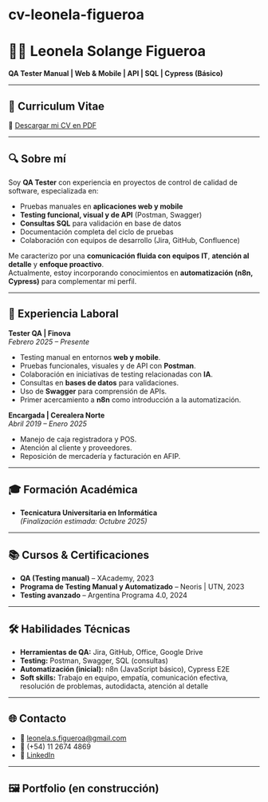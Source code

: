 # cv-leonela-figueroa
# 👩‍💻 Leonela Solange Figueroa
**QA Tester Manual | Web & Mobile | API | SQL | Cypress (Básico)**  

---

## 📄 Curriculum Vitae
📌 [Descargar mi CV en PDF](Curriculum_LeonelaFigueroa_2025.pdf)  

---

## 🔍 Sobre mí
Soy **QA Tester** con experiencia en proyectos de control de calidad de software, especializada en:  
- Pruebas manuales en **aplicaciones web y mobile**  
- **Testing funcional, visual y de API** (Postman, Swagger)  
- **Consultas SQL** para validación en base de datos  
- Documentación completa del ciclo de pruebas  
- Colaboración con equipos de desarrollo (Jira, GitHub, Confluence)  

Me caracterizo por una **comunicación fluida con equipos IT**, **atención al detalle** y **enfoque proactivo**.  
Actualmente, estoy incorporando conocimientos en **automatización (n8n, Cypress)** para complementar mi perfil.  

---

## 💼 Experiencia Laboral
**Tester QA | Finova**  
_Febrero 2025 – Presente_  
- Testing manual en entornos **web y mobile**.  
- Pruebas funcionales, visuales y de API con **Postman**.  
- Colaboración en iniciativas de testing relacionadas con **IA**.  
- Consultas en **bases de datos** para validaciones.  
- Uso de **Swagger** para comprensión de APIs.  
- Primer acercamiento a **n8n** como introducción a la automatización.  

**Encargada | Cerealera Norte**  
_Abril 2019 – Enero 2025_  
- Manejo de caja registradora y POS.  
- Atención al cliente y proveedores.  
- Reposición de mercadería y facturación en AFIP.  

---

## 🎓 Formación Académica
- **Tecnicatura Universitaria en Informática**  
  _(Finalización estimada: Octubre 2025)_  

---

## 📚 Cursos & Certificaciones
- **QA (Testing manual)** – XAcademy, 2023  
- **Programa de Testing Manual y Automatizado** – Neoris | UTN, 2023  
- **Testing avanzado** – Argentina Programa 4.0, 2024  

---

## 🛠️ Habilidades Técnicas
- **Herramientas de QA:** Jira, GitHub, Office, Google Drive  
- **Testing:** Postman, Swagger, SQL (consultas)  
- **Automatización (inicial):** n8n (JavaScript básico), Cypress E2E  
- **Soft skills:** Trabajo en equipo, empatía, comunicación efectiva, resolución de problemas, autodidacta, atención al detalle  

---

## 🌐 Contacto
- 📧 leonela.s.figueroa@gmail.com  
- 📱 (+54) 11 2674 4869  
- 🔗 [LinkedIn](https://www.linkedin.com/in/leonela-solange-figueroa-/)  

---

## 🖼️ Portfolio (en construcción) 
